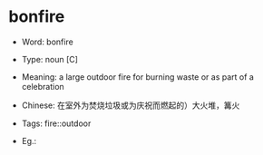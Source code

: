 # bonfire

- Word: bonfire

- Type: noun [C]
- Meaning: a large outdoor fire for burning waste or as part of a celebration
- Chinese: 在室外为焚烧垃圾或为庆祝而燃起的）大火堆，篝火
- Tags: fire::outdoor
- Eg.: 

